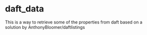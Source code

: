 # daft_data
This is a way to retrieve some of the properties from daft based on a solution by AnthonyBloomer/daftlistings
